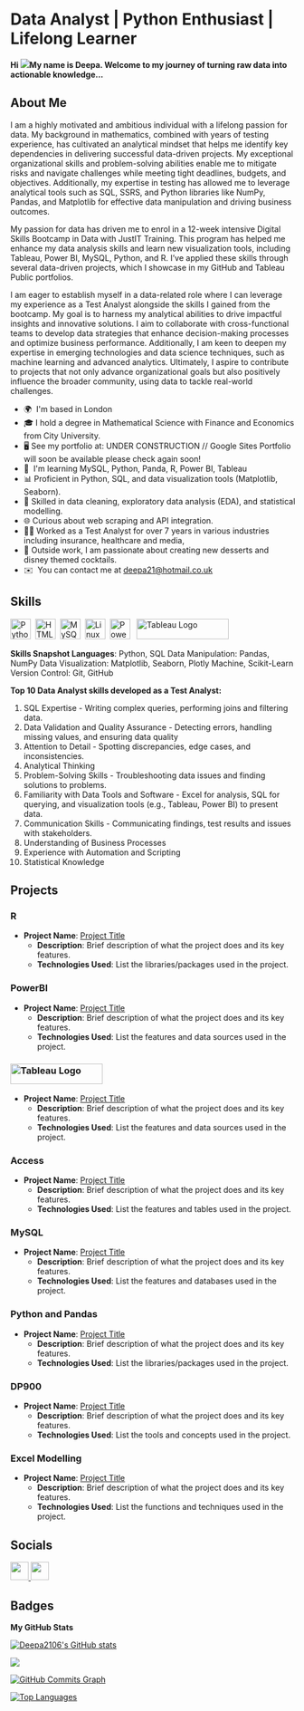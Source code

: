 <!--
**deepa2106/deepa2106** is a ✨ _special_ ✨ repository because its `README.md` (this file) appears on your GitHub profile.

Here are some ideas to get you started:

- 🔭 I’m currently working on ...
- 🌱 I’m currently learning ...
- 👯 I’m looking to collaborate on ...
- 💬 Ask me about ...
- 📫 How to reach me: ...
- 😄 Pronouns: ...
- ⚡ Fun fact: ...
-->
Data Analyst | Python Enthusiast | Lifelong Learner
===========================================================================================================================

**Hi ![](https://user-images.githubusercontent.com/18350557/176309783-0785949b-9127-417c-8b55-ab5a4333674e.gif)My name is Deepa. Welcome to my journey of turning raw data into actionable knowledge...**


## About Me

I am a highly motivated and ambitious individual with a lifelong passion for data. My background in mathematics, combined with years of testing experience, has cultivated an analytical mindset that helps me identify key dependencies in delivering successful data-driven projects. My exceptional organizational skills and problem-solving abilities enable me to mitigate risks and navigate challenges while meeting tight deadlines, budgets, and objectives. Additionally, my expertise in testing has allowed me to leverage analytical tools such as SQL, SSRS, and Python libraries like NumPy, Pandas, and Matplotlib for effective data manipulation and driving business outcomes.

My passion for data has driven me to enrol in a 12-week intensive Digital Skills Bootcamp in Data with JustIT Training. This program has helped me enhance my data analysis skills and learn new visualization tools, including Tableau, Power BI, MySQL, Python, and R. I’ve applied these skills through several data-driven projects, which I showcase in my GitHub and Tableau Public portfolios.

I am eager to establish myself in a data-related role where I can leverage my experience as a Test Analyst alongside the skills I gained from the bootcamp. My goal is to harness my analytical abilities to drive impactful insights and innovative solutions. I aim to collaborate with cross-functional teams to develop data strategies that enhance decision-making processes and optimize business performance. Additionally, I am keen to deepen my expertise in emerging technologies and data science techniques, such as machine learning and advanced analytics. Ultimately, I aspire to contribute to projects that not only advance organizational goals but also positively influence the broader community, using data to tackle real-world challenges.

* 🌍  I'm based in London
* 🎓  I hold a degree in Mathematical Science with Finance and Economics from City University.
* 🖥️  See my portfolio at: UNDER CONSTRUCTION // Google Sites Portfolio will soon be available please check again soon!
* 🧠  I'm learning MySQL, Python, Panda, R, Power BI, Tableau
* 📊  Proficient in Python, SQL, and data visualization tools (Matplotlib, Seaborn). 
* 🧩  Skilled in data cleaning, exploratory data analysis (EDA), and statistical modelling. 
* 🌐  Curious about web scraping and API integration.
* 👩‍💼  Worked as a Test Analyst for over 7 years in various industries including insurance, healthcare and media, 
* 🧁  Outside work, I am passionate about creating new desserts and disney themed cocktails.
* ✉️  You can contact me at [deepa21@hotmail.co.uk](mailto:deepa21@hotmail.co.uk)

## Skills


<p align="left">
<a href="https://www.python.org/" target="_blank" rel="noreferrer"><img src="https://raw.githubusercontent.com/danielcranney/readme-generator/main/public/icons/skills/python-colored.svg" width="36" height="36" alt="Python" /></a>&nbsp;&nbsp;<a href="https://developer.mozilla.org/en-US/docs/Glossary/HTML5" target="_blank" rel="noreferrer"><img src="https://raw.githubusercontent.com/danielcranney/readme-generator/main/public/icons/skills/html5-colored.svg" width="36" height="36" alt="HTML5" /></a>&nbsp;&nbsp;<a href="https://www.mysql.com/" target="_blank" rel="noreferrer"><img src="https://raw.githubusercontent.com/danielcranney/readme-generator/main/public/icons/skills/mysql-colored.svg" width="36" height="36" alt="MySQL" /></a>&nbsp;&nbsp;<a href="https://www.linux.org" target="_blank" rel="noreferrer"><img src="https://raw.githubusercontent.com/danielcranney/readme-generator/main/public/icons/skills/linux-colored.svg" width="36" height="36" alt="Linux" /></a>&nbsp;&nbsp;<a href="https://app.powerbi.com/" target="_blank" rel="noreferrer"><img src="https://cdn.worldvectorlogo.com/logos/power-bi.svg" width="36" height="36" alt="PowerBI" /></a>&nbsp;&nbsp;
   <a href="https://tableau.com/" target="_blank" rel="noreferrer; return false;"><img src="https://raw.githubusercontent.com/gilbarbara/logos/main/logos/tableau.svg" width="163" height="36" alt="Tableau Logo" /></a>&nbsp;&nbsp;
</p>

**Skills Snapshot Languages**: Python, SQL Data Manipulation: Pandas, NumPy Data Visualization: Matplotlib, Seaborn, Plotly Machine, Scikit-Learn Version Control: Git, GitHub

**Top 10 Data Analyst skills developed as a Test Analyst:**
1. SQL Expertise - Writing complex queries, performing joins and filtering data.
2. Data Validation and Quality Assurance - Detecting errors, handling missing values, and ensuring data quality
3. Attention to Detail - Spotting discrepancies, edge cases, and inconsistencies.
4. Analytical Thinking
5. Problem-Solving Skills - Troubleshooting data issues and finding solutions to problems.
6. Familiarity with Data Tools and Software - Excel for analysis, SQL for querying, and visualization tools (e.g., Tableau, Power BI) to present data. 
7. Communication Skills - Communicating findings, test results and issues with stakeholders.
8. Understanding of Business Processes
9. Experience with Automation and Scripting
10. Statistical Knowledge

## Projects

### R
- **Project Name**: [Project Title](link-to-project)
  - **Description**: Brief description of what the project does and its key features.
  - **Technologies Used**: List the libraries/packages used in the project.

### PowerBI
- **Project Name**: [Project Title](link-to-project)
  - **Description**: Brief description of what the project does and its key features.
  - **Technologies Used**: List the features and data sources used in the project.

### <a href="https://public.tableau.com/app/profile/deepa.patel21/vizzes" target="_blank" rel="noreferrer; return false;"><img src="https://raw.githubusercontent.com/gilbarbara/logos/main/logos/tableau.svg" width="163" height="36" alt="Tableau Logo" /></a>
- **Project Name**: [Project Title](link-to-project)
  - **Description**: Brief description of what the project does and its key features.
  - **Technologies Used**: List the features and data sources used in the project.

### Access
- **Project Name**: [Project Title](link-to-project)
  - **Description**: Brief description of what the project does and its key features.
  - **Technologies Used**: List the features and tables used in the project.

### MySQL
- **Project Name**: [Project Title](link-to-project)
  - **Description**: Brief description of what the project does and its key features.
  - **Technologies Used**: List the features and databases used in the project.

### Python and Pandas
- **Project Name**: [Project Title](link-to-project)
  - **Description**: Brief description of what the project does and its key features.
  - **Technologies Used**: List the libraries/packages used in the project.

### DP900
- **Project Name**: [Project Title](link-to-project)
  - **Description**: Brief description of what the project does and its key features.
  - **Technologies Used**: List the tools and concepts used in the project.

### Excel Modelling
- **Project Name**: [Project Title](link-to-project)
  - **Description**: Brief description of what the project does and its key features.
  - **Technologies Used**: List the functions and techniques used in the project.


## Socials

<p align="left"> <a href="https://www.github.com/Deepa2106" target="_blank" rel="noreferrer"> <picture> <source media="(prefers-color-scheme: dark)" srcset="https://raw.githubusercontent.com/danielcranney/readme-generator/main/public/icons/socials/github-dark.svg" /> <source media="(prefers-color-scheme: light)" srcset="https://raw.githubusercontent.com/danielcranney/readme-generator/main/public/icons/socials/github.svg" /> <img src="https://raw.githubusercontent.com/danielcranney/readme-generator/main/public/icons/socials/github.svg" width="32" height="32" /> </picture> </a> <a href="https://www.linkedin.com/in/deepa-r-patel" target="_blank" rel="noreferrer"> <picture> <source media="(prefers-color-scheme: dark)" srcset="https://raw.githubusercontent.com/danielcranney/readme-generator/main/public/icons/socials/linkedin-dark.svg" /> <source media="(prefers-color-scheme: light)" srcset="https://raw.githubusercontent.com/danielcranney/readme-generator/main/public/icons/socials/linkedin.svg" /> <img src="https://raw.githubusercontent.com/danielcranney/readme-generator/main/public/icons/socials/linkedin.svg" width="32" height="32" /> </picture> </a> </p>

## Badges

<b>My GitHub Stats</b>

<a href="http://www.github.com/Deepa2106"><img src="https://github-readme-stats.vercel.app/api?username=Deepa2106&show_icons=true&hide=&count_private=true&title_color=0891b2&text_color=ffffff&icon_color=0891b2&bg_color=1c1917&hide_border=true&show_icons=true" alt="Deepa2106's GitHub stats" /></a>

<a href="http://www.github.com/Deepa2106"><img src="https://github-readme-streak-stats.herokuapp.com/?user=Deepa2106&stroke=ffffff&background=1c1917&ring=0891b2&fire=0891b2&currStreakNum=ffffff&currStreakLabel=0891b2&sideNums=ffffff&sideLabels=ffffff&dates=ffffff&hide_border=true" /></a>

<a href="http://www.github.com/Deepa2106"><img src="https://github-readme-activity-graph.cyclic.app/graph?username=Deepa2106&bg_color=1c1917&color=ffffff&line=0891b2&point=ffffff&area_color=1c1917&area=true&hide_border=true&custom_title=GitHub%20Commits%20Graph" alt="GitHub Commits Graph" /></a>

<a href="https://github.com/Deepa2106" align="left"><img src="https://github-readme-stats.vercel.app/api/top-langs/?username=Deepa2106&langs_count=10&title_color=0891b2&text_color=ffffff&icon_color=0891b2&bg_color=1c1917&hide_border=true&locale=en&custom_title=Top%20%Languages" alt="Top Languages" /></a>

